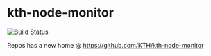 # kth-node-monitor
[![Build Status](https://travis-ci.org/jhsware/kth-node-monitor.svg?branch=master)](https://travis-ci.org/jhsware/kth-node-monitor)

Repos has a new home @ https://github.com/KTH/kth-node-monitor
